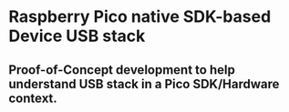 # Raspberry Pico native SDK-based Device USB stack

## Proof-of-Concept development to help understand USB stack in a Pico SDK/Hardware context.


